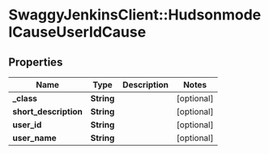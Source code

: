 # SwaggyJenkinsClient::HudsonmodelCauseUserIdCause

## Properties
Name | Type | Description | Notes
------------ | ------------- | ------------- | -------------
**_class** | **String** |  | [optional] 
**short_description** | **String** |  | [optional] 
**user_id** | **String** |  | [optional] 
**user_name** | **String** |  | [optional] 


